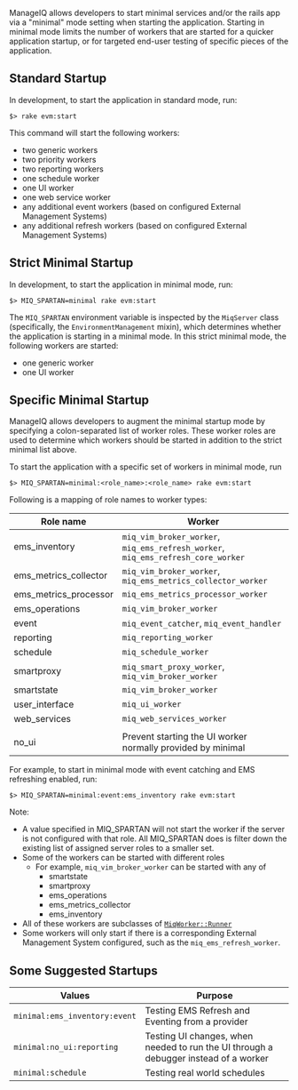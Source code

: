 ManageIQ allows developers to start minimal services and/or the rails app via a "minimal" mode setting when starting the application.  Starting in minimal mode limits the number of workers that are started for a quicker application startup, or for targeted end-user testing of specific pieces of the application.

## Standard Startup

In development, to start the application in standard mode, run:

    $> rake evm:start

This command will start the following workers:

* two generic workers
* two priority workers
* two reporting workers
* one schedule worker
* one UI worker
* one web service worker
* any additional event workers (based on configured External Management Systems)
* any additional refresh workers (based on configured External Management Systems)

## Strict Minimal Startup

In development, to start the application in minimal mode, run:

    $> MIQ_SPARTAN=minimal rake evm:start

The `MIQ_SPARTAN` environment variable is inspected by the `MiqServer` class (specifically, the `EnvironmentManagement` mixin), which determines whether the application is starting in a minimal mode.  In this strict minimal mode, the following workers are started:

* one generic worker
* one UI worker

## Specific Minimal Startup

ManageIQ allows developers to augment the minimal startup mode by specifying a colon-separated list of worker roles.  These worker roles are used to determine which workers should be started in addition to the strict minimal list above.

To start the application with a specific set of workers in minimal mode, run

    $> MIQ_SPARTAN=minimal:<role_name>:<role_name> rake evm:start

Following is a mapping of role names to worker types:

|Role name                |Worker                                                                    |
|-------------------------|--------------------------------------------------------------------------|
|ems_inventory            |`miq_vim_broker_worker`, `miq_ems_refresh_worker`, `miq_ems_refresh_core_worker`|
|ems_metrics_collector    |`miq_vim_broker_worker`, `miq_ems_metrics_collector_worker`               |
|ems_metrics_processor    |`miq_ems_metrics_processor_worker`                                        |
|ems_operations           |`miq_vim_broker_worker`                                                   |
|event                    |`miq_event_catcher`, `miq_event_handler`                                  |
|reporting                |`miq_reporting_worker`                                                    |
|schedule                 |`miq_schedule_worker`                                                     |
|smartproxy               |`miq_smart_proxy_worker`, `miq_vim_broker_worker`                         |
|smartstate               |`miq_vim_broker_worker`                                                   |
|user_interface           |`miq_ui_worker`                                                           |
|web_services             |`miq_web_services_worker`                                                 |
| | |
|no_ui                    |Prevent starting the UI worker normally provided by minimal               |

For example, to start in minimal mode with event catching and EMS refreshing enabled, run:

    $> MIQ_SPARTAN=minimal:event:ems_inventory rake evm:start

Note:

* A value specified in MIQ_SPARTAN will not start the worker if the server is not configured with that role.  All MIQ_SPARTAN does is filter down the existing list of assigned server roles to a smaller set.
* Some of the workers can be started with different roles
    * For example, `miq_vim_broker_worker` can be started with any of
        * smartstate
        * smartproxy
        * ems_operations
        * ems_metrics_collector
        * ems_inventory
* All of these workers are subclasses of [`MiqWorker::Runner`](https://github.com/ManageIQ/manageiq/blob/81bd2df11c9bb60a839b97a0d140958f9a4bc132/app/models/miq_worker/runner.rb)
* Some workers will only start if there is a corresponding External Management System configured, such as the `miq_ems_refresh_worker`.

## Some Suggested Startups

|Values|Purpose|
|-------|-------|
|`minimal:ems_inventory:event`|Testing EMS Refresh and Eventing from a provider|
|`minimal:no_ui:reporting`|Testing UI changes, when needed to run the UI through a debugger instead of a worker|
|`minimal:schedule`|Testing real world schedules|
